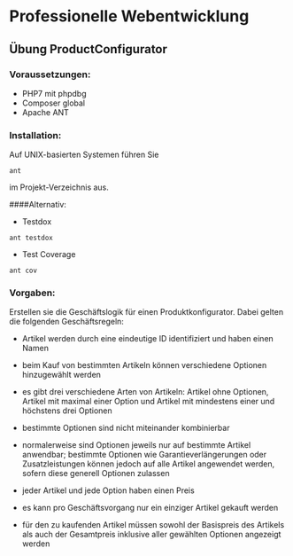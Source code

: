 # Professionelle Webentwicklung
## Übung ProductConfigurator
### Voraussetzungen:
* PHP7 mit phpdbg
* Composer global
* Apache ANT

### Installation:
Auf UNIX-basierten Systemen führen Sie
```
ant
```
im Projekt-Verzeichnis aus.

####Alternativ:

* Testdox
```
ant testdox
```

* Test Coverage
```
ant cov
```


### Vorgaben:

Erstellen sie die Geschäftslogik für einen Produktkonfigurator.
Dabei gelten die folgenden Geschäftsregeln:

* Artikel werden durch eine eindeutige ID identifiziert und
  haben einen Namen

* beim Kauf von bestimmten Artikeln können verschiedene Optionen
  hinzugewählt werden

* es gibt drei verschiedene Arten von Artikeln: Artikel ohne
  Optionen, Artikel mit maximal einer Option und Artikel mit
  mindestens einer und höchstens drei Optionen

* bestimmte Optionen sind nicht miteinander kombinierbar

* normalerweise sind Optionen jeweils nur auf bestimmte Artikel
  anwendbar; bestimmte Optionen wie Garantieverlängerungen oder
  Zusatzleistungen können jedoch auf alle Artikel angewendet
  werden, sofern diese generell Optionen zulassen

* jeder Artikel und jede Option haben einen Preis

* es kann pro Geschäftsvorgang nur ein einziger Artikel gekauft
  werden

* für den zu kaufenden Artikel müssen sowohl der Basispreis
  des Artikels als auch der Gesamtpreis inklusive aller
  gewählten Optionen angezeigt werden
